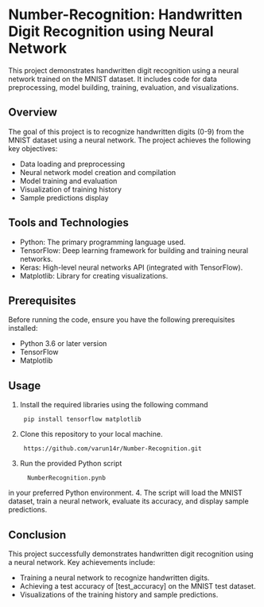 # Number-Recognition: Handwritten Digit Recognition using Neural Network

This project demonstrates handwritten digit recognition using a neural network trained on the MNIST dataset. It includes code for data preprocessing, model building, training, evaluation, and visualizations.

## Overview
The goal of this project is to recognize handwritten digits (0-9) from the MNIST dataset using a neural network. The project achieves the following key objectives:
- Data loading and preprocessing
- Neural network model creation and compilation
- Model training and evaluation
- Visualization of training history
- Sample predictions display


## Tools and Technologies
- Python: The primary programming language used.
- TensorFlow: Deep learning framework for building and training neural networks.
- Keras: High-level neural networks API (integrated with TensorFlow).
- Matplotlib: Library for creating visualizations.

## Prerequisites
Before running the code, ensure you have the following prerequisites installed:
- Python 3.6 or later version
- TensorFlow
- Matplotlib

## Usage

1. Install the required libraries using the following command

        pip install tensorflow matplotlib

2. Clone this repository to your local machine.

        https://github.com/varun14r/Number-Recognition.git
      
4. Run the provided Python script

         NumberRecognition.pynb
 in your preferred Python environment.
4. The script will load the MNIST dataset, train a neural network, evaluate its accuracy, and display sample predictions.

## Conclusion
This project successfully demonstrates handwritten digit recognition using a neural network. Key achievements include:
- Training a neural network to recognize handwritten digits.
- Achieving a test accuracy of [test_accuracy] on the MNIST test dataset.
- Visualizations of the training history and sample predictions.
